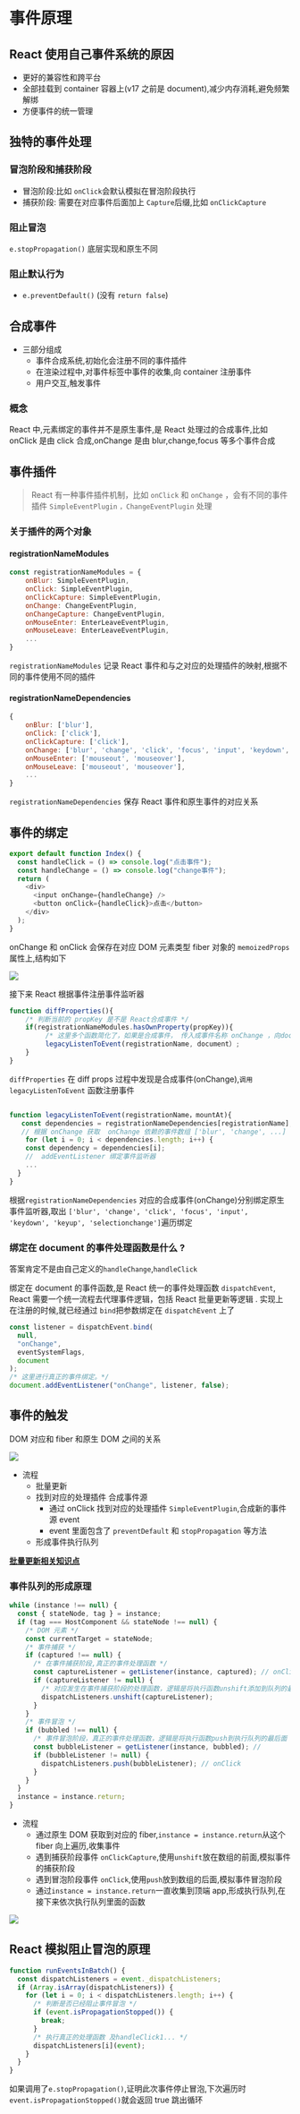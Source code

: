 # 事件原理

## React 使用自己事件系统的原因

- 更好的兼容性和跨平台
- 全部挂载到 container 容器上(v17 之前是 document),减少内存消耗,避免频繁解绑
- 方便事件的统一管理

## 独特的事件处理

### 冒泡阶段和捕获阶段

- 冒泡阶段:比如 `onClick`会默认模拟在冒泡阶段执行
- 捕获阶段: 需要在对应事件后面加上 `Capture`后缀,比如 `onClickCapture`

### 阻止冒泡

`e.stopPropagation()` 底层实现和原生不同

### 阻止默认行为

- `e.preventDefault()` (没有 `return false`)

## 合成事件

- 三部分组成
  - 事件合成系统,初始化会注册不同的事件插件
  - 在渲染过程中,对事件标签中事件的收集,向 container 注册事件
  - 用户交互,触发事件

### 概念

React 中,元素绑定的事件并不是原生事件,是 React 处理过的合成事件,比如 onClick 是由 click 合成,onChange 是由 blur,change,focus 等多个事件合成

## 事件插件

> React 有一种事件插件机制，比如 `onClick` 和 `onChange` ，会有不同的事件插件 `SimpleEventPlugin` `，ChangeEventPlugin` 处理

### 关于插件的两个对象

#### registrationNameModules

```js
const registrationNameModules = {
    onBlur: SimpleEventPlugin,
    onClick: SimpleEventPlugin,
    onClickCapture: SimpleEventPlugin,
    onChange: ChangeEventPlugin,
    onChangeCapture: ChangeEventPlugin,
    onMouseEnter: EnterLeaveEventPlugin,
    onMouseLeave: EnterLeaveEventPlugin,
    ...
}
```

`registrationNameModules` 记录 React 事件和与之对应的处理插件的映射,根据不同的事件使用不同的插件

#### registrationNameDependencies

```js
{
    onBlur: ['blur'],
    onClick: ['click'],
    onClickCapture: ['click'],
    onChange: ['blur', 'change', 'click', 'focus', 'input', 'keydown', 'keyup', 'selectionchange'],
    onMouseEnter: ['mouseout', 'mouseover'],
    onMouseLeave: ['mouseout', 'mouseover'],
    ...
}
```

`registrationNameDependencies` 保存 React 事件和原生事件的对应关系

## 事件的绑定

```js
export default function Index() {
  const handleClick = () => console.log("点击事件");
  const handleChange = () => console.log("change事件");
  return (
    <div>
      <input onChange={handleChange} />
      <button onClick={handleClick}>点击</button>
    </div>
  );
}
```

onChange 和 onClick 会保存在对应 DOM 元素类型 fiber 对象的 `memoizedProps` 属性上,结构如下

![](https://pic.qingsds.cn/d44abaf90b694fbc8e77f0675a69ecfb~tplv-k3u1fbpfcp-watermark.awebp?imgqsds)

接下来 React 根据事件注册事件监听器

```js
function diffProperties(){
    /* 判断当前的 propKey 是不是 React合成事件 */
    if(registrationNameModules.hasOwnProperty(propKey)){
         /* 这里多个函数简化了，如果是合成事件， 传入成事件名称 onChange ，向document注册事件  */
         legacyListenToEvent(registrationName, document）;
    }
}
```

`diffProperties` 在 diff props 过程中发现是合成事件(onChange),`调用legacyListenToEvent` 函数注册事件

```js

function legacyListenToEvent(registrationName，mountAt){
   const dependencies = registrationNameDependencies[registrationName];
   // 根据 onChange 获取  onChange 依赖的事件数组 ['blur', 'change', ...]
    for (let i = 0; i < dependencies.length; i++) {
    const dependency = dependencies[i];
    //  addEventListener 绑定事件监听器
    ...
  }
}
```

根据`registrationNameDependencies` 对应的合成事件(onChange)分别绑定原生事件监听器,取出 `['blur', 'change', 'click', 'focus', 'input', 'keydown', 'keyup', 'selectionchange']`遍历绑定

### 绑定在 document 的事件处理函数是什么 ?

答案肯定不是由自己定义的`handleChange`,`handleClick`

绑定在 document 的事件函数,是 React 统一的事件处理函数 `dispatchEvent`, React 需要一个统一流程去代理事件逻辑，包括 React 批量更新等逻辑 . 实现上在注册的时候,就已经通过 `bind`把参数绑定在 `dispatchEvent` 上了

```js
const listener = dispatchEvent.bind(
  null,
  "onChange",
  eventSystemFlags,
  document
);
/* 这里进行真正的事件绑定。*/
document.addEventListener("onChange", listener, false);
```

## 事件的触发

DOM 对应和 fiber 和原生 DOM 之间的关系

![](https://pic.qingsds.cn/273b4791827544ef82f475137f3657d4~tplv-k3u1fbpfcp-watermark.awebp?imgqsds)

- 流程
  - 批量更新
  - 找到对应的处理插件 合成事件源
    - 通过 onClick 找到对应的处理插件 `SimpleEventPlugin`,合成新的事件源 event
    - event 里面包含了 `preventDefault` 和 `stopPropagation` 等方法
  - 形成事件执行队列

[**批量更新相关知识点**](../setState.md)

### 事件队列的形成原理

```js
while (instance !== null) {
  const { stateNode, tag } = instance;
  if (tag === HostComponent && stateNode !== null) {
    /* DOM 元素 */
    const currentTarget = stateNode;
    /* 事件捕获 */
    if (captured !== null) {
      /* 在事件捕获阶段,真正的事件处理函数 */
      const captureListener = getListener(instance, captured); // onClickCapture
      if (captureListener != null) {
        /* 对应发生在事件捕获阶段的处理函数，逻辑是将执行函数unshift添加到队列的最前面 */
        dispatchListeners.unshift(captureListener);
      }
    }
    /* 事件冒泡 */
    if (bubbled !== null) {
      /* 事件冒泡阶段，真正的事件处理函数，逻辑是将执行函数push到执行队列的最后面 */
      const bubbleListener = getListener(instance, bubbled); //
      if (bubbleListener != null) {
        dispatchListeners.push(bubbleListener); // onClick
      }
    }
  }
  instance = instance.return;
}
```

- 流程
  - 通过原生 DOM 获取到对应的 fiber,`instance = instance.return`从这个 fiber 向上遍历,收集事件
  - 遇到捕获阶段事件 `onClickCapture`,使用`unshift`放在数组的前面,模拟事件的捕获阶段
  - 遇到冒泡阶段事件 `onClick`,使用`push`放到数组的后面,模拟事件冒泡阶段
  - 通过`instance = instance.return`一直收集到顶端 app,形成执行队列,在接下来依次执行队列里面的函数

![](https://pic.qingsds.cn/f361b1a9c38646c698ae12b8befa8535~tplv-k3u1fbpfcp-watermark.awebp?imgqsds)

## React 模拟阻止冒泡的原理

```js
function runEventsInBatch() {
  const dispatchListeners = event._dispatchListeners;
  if (Array.isArray(dispatchListeners)) {
    for (let i = 0; i < dispatchListeners.length; i++) {
      /* 判断是否已经阻止事件冒泡 */
      if (event.isPropagationStopped()) {
        break;
      }
      /* 执行真正的处理函数 及handleClick1... */
      dispatchListeners[i](event);
    }
  }
}
```

如果调用了`e.stopPropagation()`,证明此次事件停止冒泡,下次遍历时`event.isPropagationStopped()`就会返回 true 跳出循环
